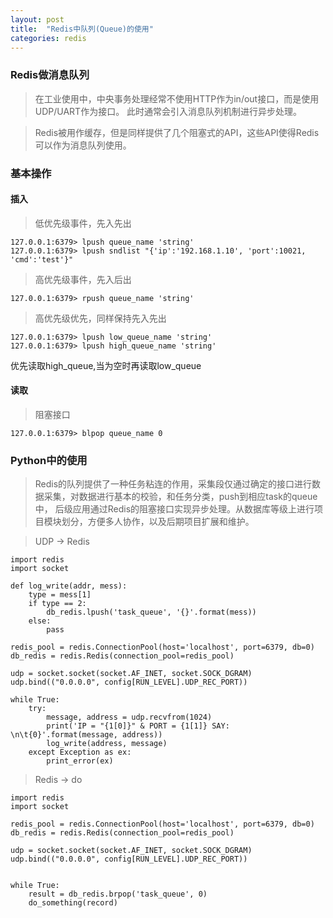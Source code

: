 ```yaml
---
layout: post
title:  "Redis中队列(Queue)的使用"
categories: redis
---
```


### Redis做消息队列

> 在工业使用中，中央事务处理经常不使用HTTP作为in/out接口，而是使用UDP/UART作为接口。
此时通常会引入消息队列机制进行异步处理。

> Redis被用作缓存，但是同样提供了几个阻塞式的API，这些API使得Redis可以作为消息队列使用。

### 基本操作

#### 插入

> 低优先级事件，先入先出

	127.0.0.1:6379> lpush queue_name 'string'
	127.0.0.1:6379> lpush sndlist "{'ip':'192.168.1.10', 'port':10021, 'cmd':'test'}" 

> 高优先级事件，先入后出

	127.0.0.1:6379> rpush queue_name 'string'

> 高优先级优先，同样保持先入先出

	127.0.0.1:6379> lpush low_queue_name 'string'
	127.0.0.1:6379> lpush high_queue_name 'string'

优先读取high_queue,当为空时再读取low_queue

#### 读取

> 阻塞接口

	127.0.0.1:6379> blpop queue_name 0

### Python中的使用

> Redis的队列提供了一种任务粘连的作用，采集段仅通过确定的接口进行数据采集，对数据进行基本的校验，和任务分类，push到相应task的queue中，
后级应用通过Redis的阻塞接口实现异步处理。从数据库等级上进行项目模块划分，方便多人协作，以及后期项目扩展和维护。

> UDP -> Redis

	import redis
	import socket

	def log_write(addr, mess):
		type = mess[1]
		if type == 2:
			db_redis.lpush('task_queue', '{}'.format(mess))
		else:
			pass

	redis_pool = redis.ConnectionPool(host='localhost', port=6379, db=0)
	db_redis = redis.Redis(connection_pool=redis_pool)

	udp = socket.socket(socket.AF_INET, socket.SOCK_DGRAM)
	udp.bind(("0.0.0.0", config[RUN_LEVEL].UDP_REC_PORT))

	while True:
		try:
			message, address = udp.recvfrom(1024)
			print('IP = "{1[0]}" & PORT = {1[1]} SAY: \n\t{0}'.format(message, address))
			log_write(address, message)
		except Exception as ex:
			print_error(ex)

> Redis -> do

	import redis
	import socket

	redis_pool = redis.ConnectionPool(host='localhost', port=6379, db=0)
	db_redis = redis.Redis(connection_pool=redis_pool)

	udp = socket.socket(socket.AF_INET, socket.SOCK_DGRAM)
	udp.bind(("0.0.0.0", config[RUN_LEVEL].UDP_REC_PORT))


	while True:
		result = db_redis.brpop('task_queue', 0)
		do_something(record)

